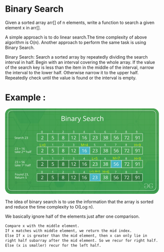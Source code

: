 
# Binary Search

Given a sorted array arr[] of n elements, write a function to search a given element x in arr[].

A simple approach is to do linear search.The time complexity of above algorithm is O(n). Another approach to perform the same task is using Binary Search.

Binary Search: Search a sorted array by repeatedly dividing the search interval in half. Begin with an interval covering the whole array. If the value of the search key is less than the item in the middle of the interval, narrow the interval to the lower half. Otherwise narrow it to the upper half. Repeatedly check until the value is found or the interval is empty.

# Example :
![Test Image 1](s2.png)

The idea of binary search is to use the information that the array is sorted and reduce the time complexity to O(Log n). 

We basically ignore half of the elements just after one comparison.

    Compare x with the middle element.
    If x matches with middle element, we return the mid index.
    Else If x is greater than the mid element, then x can only lie in right half subarray after the mid element. So we recur for right half.
    Else (x is smaller) recur for the left half.
